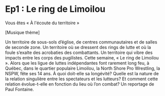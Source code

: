 # Ep1 : Le ring de Limoilou

Vous êtes « À l'écoute du territoire »

[Musique thème]

Un territoire de sous-sols d’église, de centres communautaires et de salles de seconde zone. Un territoire où se dressent des rings de lutte et où la foule s’exalte des acrobaties des combattants. Un territoire qui vibre des impacts entre les corps des pugilistes.
Cette semaine, « Le ring de Limoilou ». Alors que les ligue de luttes indépendantes font rarement long feu, à Québec, dans le quartier populaire Limoilou, la North Shore Pro Wrestling, la NSPW, fête ses 14 ans. À quoi doit-elle sa longévité? Quelle est la nature de la relation singulière entre les spectateurs et les lutteurs? Et comment cette relation évolue-t-elle en fonction du lieu où l’on combat? Un reportage de Paul Fontaine.

